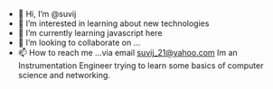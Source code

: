 - 👋 Hi, I’m @suvij
- 👀 I’m interested in learning about new technologies
- 🌱 I’m currently learning javascript here
- 💞️ I’m looking to collaborate on ...
- 📫 How to reach me ...via email suvij_21@yahoo.com
Im an Instrumentation Engineer trying to learn some basics of computer science and networking.
<!---
suvij1986/suvij1986 is a ✨ special ✨ repository because its `README.md` (this file) appears on your GitHub profile.
You can click the Preview link to take a look at your changes.
--->
